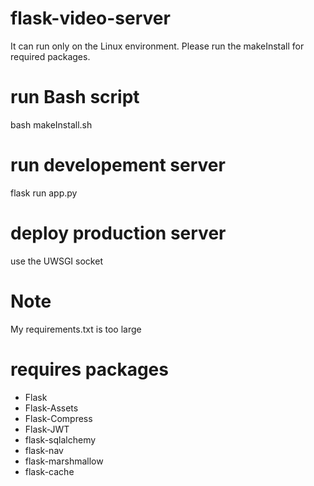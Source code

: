# flask-video-server
It can run only on the Linux environment. 
Please run the makeInstall for required packages.  

# run Bash script 
bash makeInstall.sh 

# run developement server 
flask run app.py 

# deploy production server 
use the UWSGI socket 

# Note 
My requirements.txt is too large 

# requires packages 
- Flask 
- Flask-Assets
- Flask-Compress
- Flask-JWT
- flask-sqlalchemy 
- flask-nav 
- flask-marshmallow
- flask-cache 


